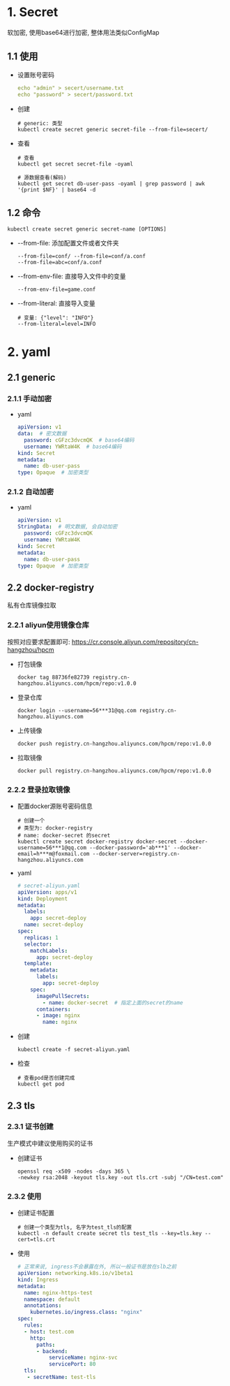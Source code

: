 # 1. Secret

软加密, 使用base64进行加密, 整体用法类似ConfigMap

## 1.1 使用

* 设置账号密码

  ```yaml
  echo "admin" > secert/username.txt
  echo "password" > secert/password.txt
  ```

* 创建

  ```shell
  # generic: 类型
  kubectl create secret generic secret-file --from-file=secert/
  ```

* 查看

  ```shell
  # 查看
  kubectl get secret secret-file -oyaml
  
  # 源数据查看(解码)
  kubectl get secret db-user-pass -oyaml | grep password | awk '{print $NF}' | base64 -d
  ```

## 1.2 命令

```shell
kubectl create secret generic secret-name [OPTIONS]
```

* --from-file: 添加配置文件或者文件夹

  ```shell
  --from-file=conf/ --from-file=conf/a.conf
  --from-file=abc=conf/a.conf
  ```

* --from-env-file: 直接导入文件中的变量

  ```shell
  --from-env-file=game.conf
  ```

* --from-literal: 直接导入变量

  ```shell
  # 变量: {"level": "INFO"}
  --from-literal=level=INFO
  ```

# 2. yaml

## 2.1 generic

### 2.1.1 手动加密

* yaml

  ```yaml
  apiVersion: v1
  data:  # 密文数据
    password: cGFzc3dvcmQK  # base64编码
    username: YWRtaW4K  # base64编码
  kind: Secret
  metadata:
    name: db-user-pass
  type: Opaque  # 加密类型
  ```

### 2.1.2 自动加密

* yaml

  ```yaml
  apiVersion: v1
  StringData:  # 明文数据, 会自动加密
    password: cGFzc3dvcmQK
    username: YWRtaW4K
  kind: Secret
  metadata:
    name: db-user-pass
  type: Opaque  # 加密类型
  ```

## 2.2 docker-registry

私有仓库镜像拉取

### 2.2.1 aliyun使用镜像仓库

按照对应要求配置即可: https://cr.console.aliyun.com/repository/cn-hangzhou/hpcm

* 打包镜像

  ```shell
  docker tag 88736fe82739 registry.cn-hangzhou.aliyuncs.com/hpcm/repo:v1.0.0
  ```

* 登录仓库

  ```shell
  docker login --username=56***31@qq.com registry.cn-hangzhou.aliyuncs.com
  ```

* 上传镜像

  ```shell
  docker push registry.cn-hangzhou.aliyuncs.com/hpcm/repo:v1.0.0
  ```

* 拉取镜像

  ```shell
  docker pull registry.cn-hangzhou.aliyuncs.com/hpcm/repo:v1.0.0
  ```

### 2.2.2 登录拉取镜像

* 配置docker源账号密码信息

  ```shell
  # 创建一个
  # 类型为: docker-registry
  # name: docker-secret 的secret
  kubectl create secret docker-registry docker-secret --docker-username=56***1@qq.com --docker-password='ab***1' --docker-email=h***m@foxmail.com --docker-server=registry.cn-hangzhou.aliyuncs.com 
  ```

* yaml

  ```yaml
  # secret-aliyun.yaml
  apiVersion: apps/v1
  kind: Deployment
  metadata:
    labels:
      app: secret-deploy
    name: secret-deploy
  spec:
    replicas: 1
    selector:
      matchLabels:
        app: secret-deploy
    template:
      metadata:
        labels:
          app: secret-deploy
      spec:
        imagePullSecrets:
          - name: docker-secret  # 指定上面的secret的name
        containers:
        - image: nginx
          name: nginx
  ```

* 创建

  ```shell
  kubectl create -f secret-aliyun.yaml
  ```

* 检查

  ```shell
  # 查看pod是否创建完成
  kubectl get pod
  ```


## 2.3 tls

### 2.3.1 证书创建

生产模式中建议使用购买的证书

* 创建证书

  ```shell
  openssl req -x509 -nodes -days 365 \
  -newkey rsa:2048 -keyout tls.key -out tls.crt -subj "/CN=test.com"
  ```

### 2.3.2 使用

* 创建证书配置

  ```shell
  # 创建一个类型为tls, 名字为test_tls的配置
  kubectl -n default create secret tls test_tls --key=tls.key --cert=tls.crt
  ```

* 使用

  ```yaml
  # 正常来说, ingress不会暴露在外, 所以一般证书是放在slb之前
  apiVersion: networking.k8s.io/v1beta1
  kind: Ingress
  metadata:
    name: nginx-https-test
    namespace: default
    annotations:
      kubernetes.io/ingress.class: "nginx"
  spec:
    rules:
    - host: test.com
      http:
        paths:
        - backend:
            serviceName: nginx-svc
            servicePort: 80
    tls:
     - secretName: test-tls
  ```

  

